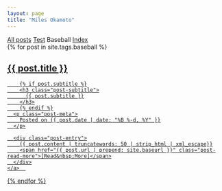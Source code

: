 ```yaml
---
layout: page
title: "Miles Okamoto"
---
```


<div class="list-filters">
  <a href="/" class="list-filter">All posts</a>
  <a href="/popular" class="list-filter">Test</a>
  <span class="list-filter filter-selected">Baseball</span>
  <a href="/tags" class="list-filter">Index</a>
</div>

<div class="posts-list">
  {% for post in site.tags.baseball %}
  <article>
    <a class="post-preview" href="{{ post.url | prepend: site.baseurl }}">
	    <h2 class="post-title">{{ post.title }}</h2>
	
	    {% if post.subtitle %}
	    <h3 class="post-subtitle">
	      {{ post.subtitle }}
	    </h3>
	    {% endif %}
      <p class="post-meta">
        Posted on {{ post.date | date: "%B %-d, %Y" }}
      </p>

      <div class="post-entry">
        {{ post.content | truncatewords: 50 | strip_html | xml_escape}}
        <span href="{{ post.url | prepend: site.baseurl }}" class="post-read-more">[Read&nbsp;More]</span>
      </div>
    </a>  
   </article>
  {% endfor %}
</div>
